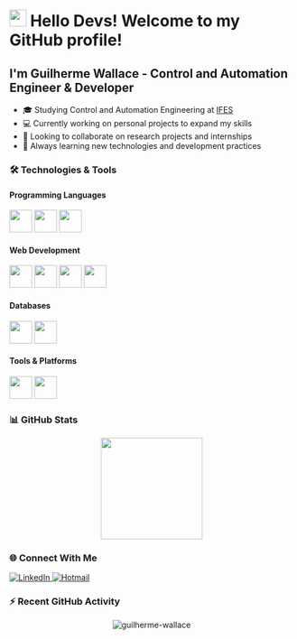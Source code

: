 # <img src="https://raw.githubusercontent.com/MartinHeinz/MartinHeinz/master/wave.gif" width="30px"> Hello Devs! Welcome to my GitHub profile!

## I'm Guilherme Wallace - Control and Automation Engineer & Developer

- 🎓 Studying Control and Automation Engineering at [IFES](https://www.ifes.edu.br/)
- 💻 Currently working on personal projects to expand my skills
- 🤝 Looking to collaborate on research projects and internships
- 🚀 Always learning new technologies and development practices

### 🛠️ Technologies & Tools

#### Programming Languages
<img src="https://cdn.jsdelivr.net/gh/devicons/devicon/icons/python/python-original.svg" width="40" height="40"/> <img src="https://cdn.jsdelivr.net/gh/devicons/devicon/icons/javascript/javascript-original.svg" width="40" height="40"/> <img src="https://cdn.jsdelivr.net/gh/devicons/devicon/icons/c/c-original.svg" width="40" height="40"/>

#### Web Development
<img src="https://cdn.jsdelivr.net/gh/devicons/devicon/icons/html5/html5-original.svg" width="40" height="40"/> <img src="https://cdn.jsdelivr.net/gh/devicons/devicon/icons/css3/css3-original.svg" width="40" height="40"/> <img src="https://cdn.jsdelivr.net/gh/devicons/devicon/icons/bootstrap/bootstrap-original.svg" width="40" height="40"/> <img src="https://cdn.jsdelivr.net/gh/devicons/devicon/icons/nodejs/nodejs-original.svg" width="40" height="40"/>

#### Databases
<img src="https://cdn.jsdelivr.net/gh/devicons/devicon/icons/mysql/mysql-original.svg" width="40" height="40"/> <img src="https://cdn.jsdelivr.net/gh/devicons/devicon/icons/postgresql/postgresql-original.svg" width="40" height="40"/>

#### Tools & Platforms
<img src="https://cdn.jsdelivr.net/gh/devicons/devicon/icons/git/git-original.svg" width="40" height="40"/> <img src="https://cdn.jsdelivr.net/gh/devicons/devicon/icons/github/github-original.svg" width="40" height="40"/> <!--img src="https://cdn.jsdelivr.net/gh/devicons/devicon/icons/arduino/arduino-original.svg" width="40" height="40"/> <img src="https://cdn.jsdelivr.net/gh/devicons/devicon/icons/raspberrypi/raspberrypi-original.svg" width="40" height="40"/-->

### 📊 GitHub Stats

<div align="center">
  <a href="https://github.com/guilherme-wallace">
    <!--img height="180em" src="https://github-readme-stats.vercel.app/api?username=guilherme-wallace&show_icons=true&theme=radical&include_all_commits=true&count_private=true"/-->
    <img height="180em" src="https://github-readme-stats.vercel.app/api/top-langs/?username=guilherme-wallace&layout=compact&langs_count=7&theme=radical"/>
  </a>
</div>
<!--
### 🔥 Streak Stats
<p align="center">
  <img src="https://github-readme-streak-stats.herokuapp.com/?user=guilherme-wallace&theme=radical" alt="guilherme-wallace" />
</p>
-->

### 🌐 Connect With Me

<p align="left">
  <a href="https://www.linkedin.com/in/guilherme-wallace-souza-costa-0aa473182/" target="_blank">
    <img src="https://img.shields.io/badge/LinkedIn-0077B5?style=for-the-badge&logo=linkedin&logoColor=white" alt="LinkedIn"/>
  </a>
  <a href="mailto:guilherme.wallace13@hotmail.com" target="_blank">
    <img src="https://img.shields.io/badge/Hotmail-0078D4?style=for-the-badge&logo=microsoft-outlook&logoColor=white" alt="Hotmail"/>
  </a>
</p>

### ⚡ Recent GitHub Activity

<!--START_SECTION:activity-->
<!--END_SECTION:activity-->

<p align="center"> 
  <img src="https://komarev.com/ghpvc/?username=guilherme-wallace&label=Profile%20views&color=0e75b6&style=flat" alt="guilherme-wallace" /> 
</p>
